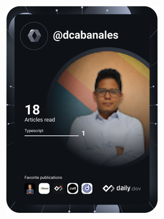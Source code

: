 <a href="https://app.daily.dev/DailyDevTips"><img src="https://github.com/dcabanales/dcabanales/blob/main/devcard.svg" width="400" alt="Dcabanales's Dev Card"/></a>
